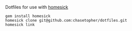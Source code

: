 Dotfiles for use with [homesick](https://github.com/technicalpickles/homesick)

```
gem install homesick
homesick clone git@github.com:chasetopher/dotfiles.git
homesick link
```
